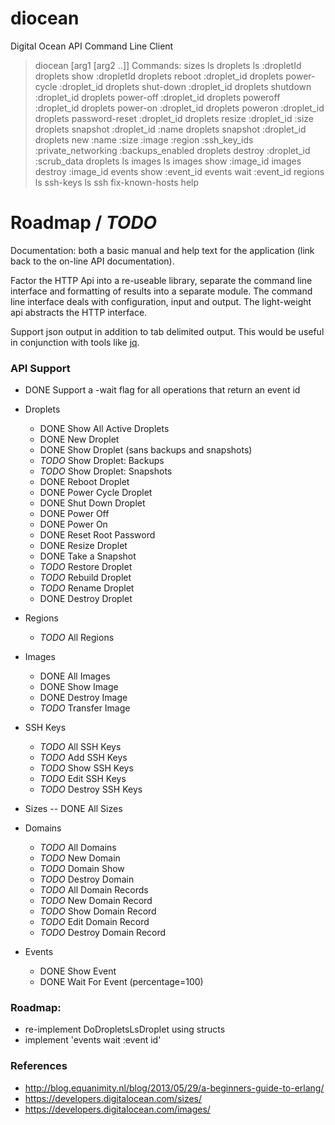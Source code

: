 diocean
=======

Digital Ocean API Command Line Client

> diocean <command> [arg1 [arg2 ..]] 
>   Commands:
>     sizes	ls
>     droplets	ls	:dropletId
>     droplets	show	:dropletId
>     droplets	reboot	:droplet_id
>     droplets	power-cycle	:droplet_id
>     droplets	shut-down	:droplet_id
>     droplets	shutdown	:droplet_id
>     droplets	power-off	:droplet_id
>     droplets	poweroff	:droplet_id
>     droplets	power-on	:droplet_id
>     droplets	poweron	:droplet_id
>     droplets	password-reset	:droplet_id
>     droplets	resize	:droplet_id	:size
>     droplets	snapshot	:droplet_id	:name
>     droplets	snapshot	:droplet_id
>     droplets	new	:name	:size	:image	:region	:ssh_key_ids	:private_networking	:backups_enabled
>     droplets	destroy	:droplet_id	:scrub_data
>     droplets	ls
>     images	ls
>     images	show	:image_id
>     images	destroy	:image_id
>     events	show	:event_id
>     events	wait	:event_id
>     regions	ls
>     ssh-keys	ls
>     ssh	fix-known-hosts
>     help

# Roadmap / *TODO*

Documentation: both a basic manual and help text for the application (link back to the on-line API documentation).

Factor the HTTP Api into a re-useable library, separate the command line interface and formatting of results into a separate module.  The command line interface deals with configuration, input and output.  The light-weight api abstracts the HTTP interface.

Support json output in addition to tab delimited output.  This would be useful in conjunction with tools like [jq](http://stedolan.github.io/jq/).

### API Support

- DONE Support a -wait flag for all operations that return an event id

- Droplets
    - DONE Show All Active Droplets
    - DONE New Droplet
    - DONE Show Droplet (sans backups and snapshots)
    - *TODO* Show Droplet: Backups
    - *TODO* Show Droplet: Snapshots
    - DONE Reboot Droplet
    - DONE Power Cycle Droplet
    - DONE Shut Down Droplet
    - DONE Power Off
    - DONE Power On
    - DONE Reset Root Password
    - DONE Resize Droplet
    - DONE Take a Snapshot
    - *TODO* Restore Droplet
    - *TODO* Rebuild Droplet
    - *TODO* Rename Droplet
    - DONE Destroy Droplet

- Regions
    - *TODO* All Regions

- Images
    - DONE All Images
    - DONE Show Image
    - DONE Destroy Image
    - *TODO* Transfer Image

- SSH Keys
    - *TODO* All SSH Keys
    - *TODO* Add SSH Keys
    - *TODO* Show SSH Keys
    - *TODO* Edit SSH Keys
    - *TODO* Destroy SSH Keys

- Sizes
-- DONE All Sizes

- Domains
    - *TODO* All Domains
    - *TODO* New Domain
    - *TODO* Domain Show
    - *TODO* Destroy Domain
    - *TODO* All Domain Records
    - *TODO* New Domain Record
    - *TODO* Show Domain Record
    - *TODO* Edit Domain Record
    - *TODO* Destroy Domain Record

- Events
    - DONE Show Event
    - DONE Wait For Event (percentage=100)

### Roadmap:

- re-implement DoDropletsLsDroplet using structs
- implement 'events wait :event id'

### References

- http://blog.equanimity.nl/blog/2013/05/29/a-beginners-guide-to-erlang/
- https://developers.digitalocean.com/sizes/
- https://developers.digitalocean.com/images/



